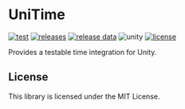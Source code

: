 # UniTime

[![test](https://github.com/chikacc/UniTime/actions/workflows/test.yml/badge.svg)](https://github.com/chikacc/UniTime/actions/workflows/test.yml)
[![releases](https://img.shields.io/github/v/release/chikacc/UniTime?display_name=tag&include_prereleases&sort=semver)](https://github.com/chikacc/UniTime/releases)
[![release data](https://img.shields.io/github/release-date-pre/chikacc/UniTime)](https://github.com/chikacc/UniTime/releases)
![unity](https://img.shields.io/badge/unity-2021.3%20or%20later-green)
[![license](https://img.shields.io/github/license/chikacc/UniTime)](https://github.com/chikacc/UniTime/blob/master/LICENSE.md)

Provides a testable time integration for Unity.

## License

This library is licensed under the MIT License.
